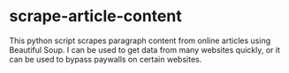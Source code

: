 # scrape-article-content
This python script scrapes paragraph content from online articles using Beautiful Soup. I can be used to get data from many websites quickly, or it can be used to bypass paywalls on certain websites.
